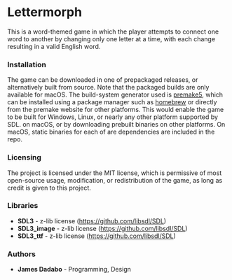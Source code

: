 # Lettermorph

This is a word-themed game in which the player attempts to connect one word to another by changing only one letter at a time, with each change resulting in a valid English word.

### Installation

The game can be downloaded in one of prepackaged releases, or alternatively built from source. Note that the packaged builds are only available for macOS. The build-system generator used is [premake5](https://github.com/premake/premake-core), which can be installed using a package manager such as [homebrew](https://brew.sh) or directly from the premake website for other platforms. This would enable the game to be built for Windows, Linux, or nearly any other platform supported by SDL. on macOS, or by downloading prebuilt binaries on other platforms. On macOS, static binaries for each of are dependencies are included in the repo. 

### Licensing

The project is licensed under the MIT license, which is permissive of most open-source usage, modification, or redistribution of the game, as long as credit is given to this project.

### Libraries

* **SDL3** - z-lib license (https://github.com/libsdl/SDL)
* **SDL3_image** - z-lib license (https://github.com/libsdl/SDL)
* **SDL3_ttf** - z-lib license (https://github.com/libsdl/SDL)

### Authors

* **James Dadabo** - Programming, Design
